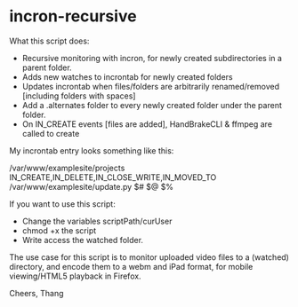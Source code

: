 incron-recursive
================

What this script does:
  - Recursive monitoring with incron, for newly created subdirectories in a parent folder.
  - Adds new watches to incrontab for newly created folders
  - Updates incrontab when files/folders are arbitrarily renamed/removed [including folders with spaces]
  - Add a .alternates folder to every newly created folder under the parent folder. 
  - On IN_CREATE events [files are added], HandBrakeCLI & ffmpeg are called to create

My incrontab entry looks something like this: 

/var/www/examplesite/projects IN_CREATE,IN_DELETE,IN_CLOSE_WRITE,IN_MOVED_TO /var/www/examplesite/update.py $# $@ $%

If you want to use this script: 
  - Change the variables scriptPath/curUser
  - chmod +x the script
  - Write access the watched folder.

The use case for this script is to monitor uploaded video files to a (watched) directory, and encode them to a webm and iPad format, for mobile viewing/HTML5 playback in Firefox. 

Cheers,
Thang